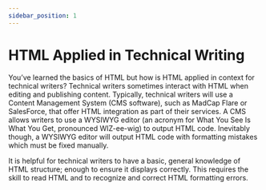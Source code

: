 ```yaml
---
sidebar_position: 1
---
```


# HTML Applied in Technical Writing

You’ve learned the basics of HTML but how is HTML applied in context for technical writers?
Technical writers sometimes interact with HTML when editing and publishing content. Typically, technical writers will use a Content Management System (CMS software), such as MadCap Flare or SalesForce, that offer HTML integration as part of their services. A CMS allows writers to use a WYSIWYG editor (an acronym for What You See Is What You Get, pronounced WIZ-ee-wig) to output HTML code. Inevitably though, a WYSIWYG editor will output HTML code with formatting mistakes which must be fixed manually.

It is helpful for technical writers to have a basic, general knowledge of HTML structure; enough to ensure it displays correctly. This requires the skill to read HTML and to recognize and correct HTML formatting errors. 
